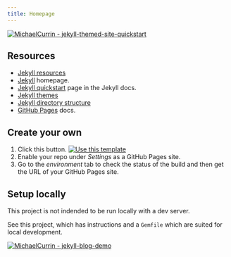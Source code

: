 ```yaml
---
title: Homepage
---
```


[![MichaelCurrin - jekyll-themed-site-quickstart](https://img.shields.io/static/v1?label=MichaelCurrin&message=jekyll-themed-site-quickstart&color=blue&logo=github)](https://github.com/MichaelCurrin/jekyll-themed-site-quickstart)


## Resources

- [Jekyll resources](https://michaelcurrin.github.io/dev-resources/resources/jekyll/)
- [Jekyll](https://jekyllrb.com/) homepage.
- [Jekyll quickstart](https://jekyllrb.com/docs/) page in the Jekyll docs.
- [Jekyll themes](https://jekyllrb.com/docs/themes/)
- [Jekyll directory structure](https://jekyllrb.com/docs/structure/)
- [GitHub Pages](https://pages.github.com/) docs.


## Create your own

1. Click this button. [![Use this template](https://img.shields.io/badge/Generate-Use_this_template-2ea44f)](https://github.com/MichaelCurrin/jekyll-themed-site-quickstart/generate)
2. Enable your repo under _Settings_ as a GitHub Pages site.
3. Go to the _environment_ tab to check the status of the build and then get the URL of your GitHub Pages site.


## Setup locally

This project is not indended to be run locally with a dev server.

See this project, which has instructions and a `Gemfile` which are suited for local development.

[![MichaelCurrin - jekyll-blog-demo](https://img.shields.io/static/v1?label=MichaelCurrin&message=jekyll-blog-demo&color=blue&logo=github)](https://github.com/MichaelCurrin/jekyll-blog-demo)

